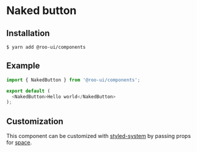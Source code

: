 # Naked button

<!-- STORY -->

## Installation

```shell
$ yarn add @roo-ui/components
```

## Example

```js
import { NakedButton } from '@roo-ui/components';

export default (
  <NakedButton>Hello world</NakedButton>
);
```

## Customization

This component can be customized with [styled-system](https://github.com/jxnblk/styled-system) by passing props for [space](https://github.com/jxnblk/styled-system#space-responsive).
